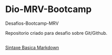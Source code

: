 # Dio-MRV-Bootcamp
Desafios-Bootcamp-MRV

Repositorio criado para desafio sobre Git/Github.

##
[Sintaxe Basica Markdown](https://www.markdownguide.org/basic-syntax/)
